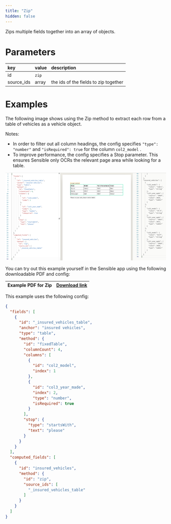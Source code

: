 ```yaml
---
title: "Zip"
hidden: false
---
```

Zips multiple fields together into an array of objects.

Parameters
====

| key        | value | description                           |
| :--------- | :---- | :------------------------------------ |
| id         | `zip` |                                       |
| source_ids | array | the ids of the fields to zip together |

Examples
====

The following image shows using the Zip method to extract each row from a table of vehicles as a vehicle object.

Notes:

- In order to filter out all column headings, the config specifies `"type": "number"` and `"isRequired": true` for the column `col2_model` .
- To improve performance, the config specifies a Stop parameter. This ensures Sensible only OCRs the relevant page area while looking for a table. 

![](https://raw.githubusercontent.com/sensible-hq/sensible-docs/main/readme-sync/assets/v0/images/zip_example.png)


You can try out this example yourself in the Sensible app using the following downloadable PDF and config:

| Example PDF for Zip | [Download link](https://raw.githubusercontent.com/sensible-hq/sensible-docs/main/readme-sync/assets/v0/pdfs/zip_example.pdf) |
| ------------------- | ------------------------------------------------------------ |

This example uses the following config:

```json
{
  "fields": [
    {
      "id": "_insured_vehicles_table",
      "anchor": "insured vehicles",
      "type": "table",
      "method": {
        "id": "fixedTable",
        "columnCount": 4,
        "columns": [
          {
            "id": "col2_model",
            "index": 1
          },
          {
            "id": "col3_year_made",
            "index": 2,
            "type": "number",
            "isRequired": true
          }
        ],
        "stop": {
          "type": "startsWith",
          "text": "please"
        }
      }
    }
  ],
  "computed_fields": [
    {
      "id": "insured_vehicles",
      "method": {
        "id": "zip",
        "source_ids": [
          "_insured_vehicles_table"
        ]
      }
    }
  ]
}
```
